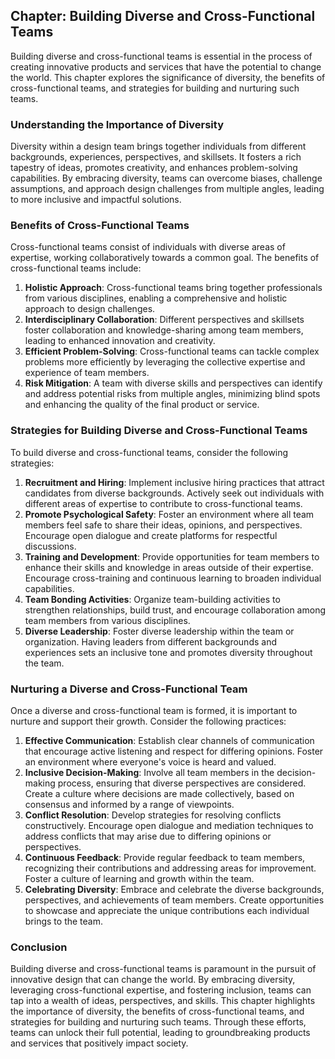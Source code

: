 Chapter: Building Diverse and Cross-Functional Teams
----------------------------------------------------

Building diverse and cross-functional teams is essential in the process of creating innovative products and services that have the potential to change the world. This chapter explores the significance of diversity, the benefits of cross-functional teams, and strategies for building and nurturing such teams.

### Understanding the Importance of Diversity

Diversity within a design team brings together individuals from different backgrounds, experiences, perspectives, and skillsets. It fosters a rich tapestry of ideas, promotes creativity, and enhances problem-solving capabilities. By embracing diversity, teams can overcome biases, challenge assumptions, and approach design challenges from multiple angles, leading to more inclusive and impactful solutions.

### Benefits of Cross-Functional Teams

Cross-functional teams consist of individuals with diverse areas of expertise, working collaboratively towards a common goal. The benefits of cross-functional teams include:

1. **Holistic Approach**: Cross-functional teams bring together professionals from various disciplines, enabling a comprehensive and holistic approach to design challenges.
2. **Interdisciplinary Collaboration**: Different perspectives and skillsets foster collaboration and knowledge-sharing among team members, leading to enhanced innovation and creativity.
3. **Efficient Problem-Solving**: Cross-functional teams can tackle complex problems more efficiently by leveraging the collective expertise and experience of team members.
4. **Risk Mitigation**: A team with diverse skills and perspectives can identify and address potential risks from multiple angles, minimizing blind spots and enhancing the quality of the final product or service.

### Strategies for Building Diverse and Cross-Functional Teams

To build diverse and cross-functional teams, consider the following strategies:

1. **Recruitment and Hiring**: Implement inclusive hiring practices that attract candidates from diverse backgrounds. Actively seek out individuals with different areas of expertise to contribute to cross-functional teams.
2. **Promote Psychological Safety**: Foster an environment where all team members feel safe to share their ideas, opinions, and perspectives. Encourage open dialogue and create platforms for respectful discussions.
3. **Training and Development**: Provide opportunities for team members to enhance their skills and knowledge in areas outside of their expertise. Encourage cross-training and continuous learning to broaden individual capabilities.
4. **Team Bonding Activities**: Organize team-building activities to strengthen relationships, build trust, and encourage collaboration among team members from various disciplines.
5. **Diverse Leadership**: Foster diverse leadership within the team or organization. Having leaders from different backgrounds and experiences sets an inclusive tone and promotes diversity throughout the team.

### Nurturing a Diverse and Cross-Functional Team

Once a diverse and cross-functional team is formed, it is important to nurture and support their growth. Consider the following practices:

1. **Effective Communication**: Establish clear channels of communication that encourage active listening and respect for differing opinions. Foster an environment where everyone's voice is heard and valued.
2. **Inclusive Decision-Making**: Involve all team members in the decision-making process, ensuring that diverse perspectives are considered. Create a culture where decisions are made collectively, based on consensus and informed by a range of viewpoints.
3. **Conflict Resolution**: Develop strategies for resolving conflicts constructively. Encourage open dialogue and mediation techniques to address conflicts that may arise due to differing opinions or perspectives.
4. **Continuous Feedback**: Provide regular feedback to team members, recognizing their contributions and addressing areas for improvement. Foster a culture of learning and growth within the team.
5. **Celebrating Diversity**: Embrace and celebrate the diverse backgrounds, perspectives, and achievements of team members. Create opportunities to showcase and appreciate the unique contributions each individual brings to the team.

### Conclusion

Building diverse and cross-functional teams is paramount in the pursuit of innovative design that can change the world. By embracing diversity, leveraging cross-functional expertise, and fostering inclusion, teams can tap into a wealth of ideas, perspectives, and skills. This chapter highlights the importance of diversity, the benefits of cross-functional teams, and strategies for building and nurturing such teams. Through these efforts, teams can unlock their full potential, leading to groundbreaking products and services that positively impact society.
